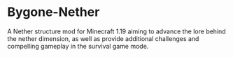 # Bygone-Nether
A Nether structure mod for Minecraft  1.19 aiming to advance the lore behind the nether dimension, as well as provide additional challenges and compelling gameplay in the survival game mode.
